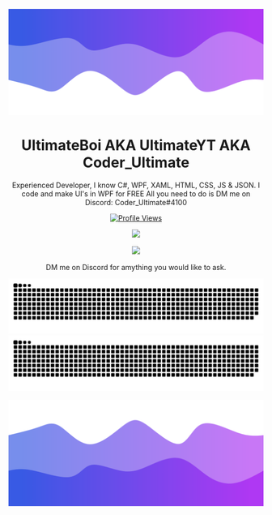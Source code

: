 ![Header](./header.png)

<h1 align="center">UltimateBoi AKA UltimateYT AKA Coder_Ultimate</h1>
<p align="center">Experienced Developer, I know C#, WPF, XAML, HTML, CSS, JS & JSON. 
I code and make UI's in WPF for FREE
All you need to do is DM me on Discord: Coder_Ultimate#4100</p>
<div></div>
<a href="https://github.com/UltimateBoi">
  <p align="center">
    <img src="https://komarev.com/ghpvc/?username=UltimateBoi" alt="Profile Views">
  </p>
</a>

<p align="center">
  <img src="https://github-readme-stats.vercel.app/api/?username=UltimateBoi&title_color=4F8CC9&text_color=ffffff&show_icons=true&bg_color=00000000" />
</p>

<p align="center">
  <a href="https://discord.com/users/853309401178832927">
  <img src="https://discord.c99.nl/widget/theme-1/853309401178832927.png" />
  </a>
  <p align="center">DM me on Discord for amything you would like to ask.</p>
</p>

<p align="center">
  <a href="https://www.youtube.com/watch?v=dQw4w9WgXcQ" target="_blank">
   <img src="https://github.com/UltimateBoi/UltimateBoi/blob/output/github-contribution-grid-snake.svg" alt="sneke"></a>
  <picture>
  <source
    media="(prefers-color-scheme: dark)"
    srcset="https://raw.githubusercontent.com/UltimateBoi/UltimateBoi/output/github-contribution-grid-snake-dark.svg"
  />
  <source
    media="(prefers-color-scheme: light)"
    srcset="https://raw.githubusercontent.com/UltimateBoi/UltimateBoi/output/github-contribution-grid-snake.svg"
  />
  <img
    alt="github contribution grid snake animation"
    src="https://raw.githubusercontent.com/UltimateBoi/UltimateBoi/output/github-contribution-grid-snake.svg"
  />
</picture>
</p>

![Footer](./footer.png)

